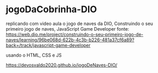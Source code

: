 # jogoDaCobrinha-DIO
replicando com video aula o jogo de naves da DIO,  Construindo o seu primeiro jogo de naves, JavaScript Game Developer
fonte: https://web.dio.me/project/construindo-o-seu-primeiro-jogo-de-naves/learning/96be068d-622b-4c3b-b226-481a37cf6a89?back=/track/javascript-game-developer



usando o HTML, CSS e JS



https://devosvaldo2020.github.io/jogoDeNaves-DIO/
